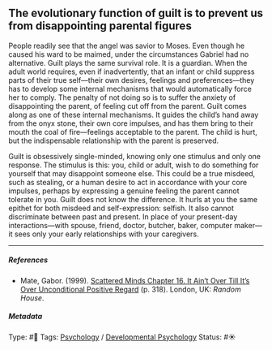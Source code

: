 ## The evolutionary function of guilt is to prevent us from disappointing parental figures

People readily see that the angel was savior to Moses. Even though he caused his ward to be maimed, under the circumstances Gabriel had no alternative. Guilt plays the same survival role. It is a guardian. When the adult world requires, even if inadvertently, that an infant or child suppress parts of their true self—their own desires, feelings and preferences—they has to develop some internal mechanisms that would automatically force her to comply. The penalty of not doing so is to suffer the anxiety of disappointing the parent, of feeling cut off from the parent. Guilt comes along as one of these internal mechanisms. It guides the child’s hand away from the onyx stone, their own core impulses, and has them bring to their mouth the coal of fire—feelings acceptable to the parent. The child is hurt, but the indispensable relationship with the parent is preserved.

Guilt is obsessively single-minded, knowing only one stimulus and only one response. The stimulus is this: you, child or adult, wish to do something for yourself that may disappoint someone else. This could be a true misdeed, such as stealing, or a human desire to act in accordance with your core impulses, perhaps by expressing a genuine feeling the parent cannot tolerate in you. Guilt does not know the difference. It hurls at you the same epithet for both misdeed and self-expression: selfish. It also cannot discriminate between past and present. In place of your present-day interactions—with spouse, friend, doctor, butcher, baker, computer maker—it sees only your early relationships with your caregivers.

---

##### References

* Mate, Gabor. (1999). [Scattered Minds Chapter 16. It Ain’t Over Till It’s Over Unconditional Positive Regard](Scattered%20Minds%20Chapter%2016.%20It%20Ain%E2%80%99t%20Over%20Till%20It%E2%80%99s%20Over%20Unconditional%20Positive%20Regard.md) (p. 318). London, UK: *Random House*.

##### Metadata

Type: #🔴 
Tags: [Psychology](Psychology.md) / [Developmental Psychology](Developmental%20Psychology.md) 
Status: #☀️ 

